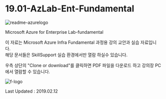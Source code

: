 # 19.01-AzLab-Ent-Fundamental
![readme-azurelogo](https://user-images.githubusercontent.com/46337910/50626681-f7d30180-0f72-11e9-99db-6f2b402cc897.jpg)

Microsoft Azure for Enterprise Lab-fundamental

이 자료는 Microsoft Azure Infra Fundamental 과정용 강의 교안과 실습 자료입니다.<br>
해당 문서들은 SkillSupport 실습 환경에서만 열람 하실수 있습니다.

우측 상단의 "Clone or download"를 클릭하면 PDF 파일을 다운로드 하고 강의장 PC에서 열람할 수 있습니다. 

![f-logo](https://user-images.githubusercontent.com/46337910/50868299-2a0cb500-13f2-11e9-98ee-ad6b65d00af4.jpg)


Last Updated : 2019.02.12

